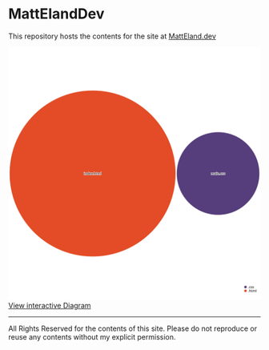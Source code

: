 # MattElandDev
This repository hosts the contents for the site at [MattEland.dev](https://MattEland.dev)


[![Visualization of the codebase](./diagram.svg)](https://octo-repo-visualization.vercel.app/?repo=integerman%2FMattElandDev)
[View interactive Diagram](https://octo-repo-visualization.vercel.app/?repo=integerman%2FMattElandDev)

---

All Rights Reserved for the contents of this site. Please do not reproduce or reuse any contents without my explicit permission.
